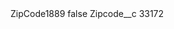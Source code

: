 <?xml version="1.0" encoding="UTF-8"?>
<CustomMetadata xmlns="http://soap.sforce.com/2006/04/metadata" xmlns:xsi="http://www.w3.org/2001/XMLSchema-instance" xmlns:xsd="http://www.w3.org/2001/XMLSchema">
    <label>ZipCode1889</label>
    <protected>false</protected>
    <values>
        <field>Zipcode__c</field>
        <value xsi:type="xsd:string">33172</value>
    </values>
</CustomMetadata>
